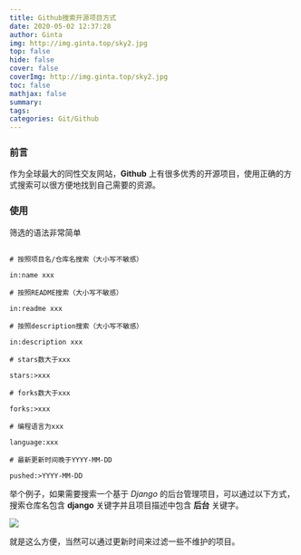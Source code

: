 ```yaml
---
title: Github搜索开源项目方式
date: 2020-05-02 12:37:28
author: Ginta
img: http://img.ginta.top/sky2.jpg
top: false
hide: false
cover: false
coverImg: http://img.ginta.top/sky2.jpg
toc: false
mathjax: false
summary:
tags: 
categories: Git/Github
---
```

### 前言
作为全球最大的同性交友网站，**Github** 上有很多优秀的开源项目，使用正确的方式搜索可以很方便地找到自己需要的资源。

### 使用
筛选的语法非常简单
```
# 按照项目名/仓库名搜索（大小写不敏感）
in:name xxx 
# 按照README搜索（大小写不敏感）
in:readme xxx
# 按照description搜索（大小写不敏感）
in:description xxx
# stars数大于xxx
stars:>xxx
# forks数大于xxx
forks:>xxx
# 编程语言为xxx
language:xxx
# 最新更新时间晚于YYYY-MM-DD
pushed:>YYYY-MM-DD
```
举个例子，如果需要搜索一个基于 *Django* 的后台管理项目，可以通过以下方式，搜索仓库名包含 **django** 关键字并且项目描述中包含 **后台**  关键字。
![](http://img.ginta.top/markdownx/2020/04/22/27c4d6a1-e8f3-40b1-8b14-93eb48715f1e.png)
就是这么方便，当然可以通过更新时间来过滤一些不维护的项目。